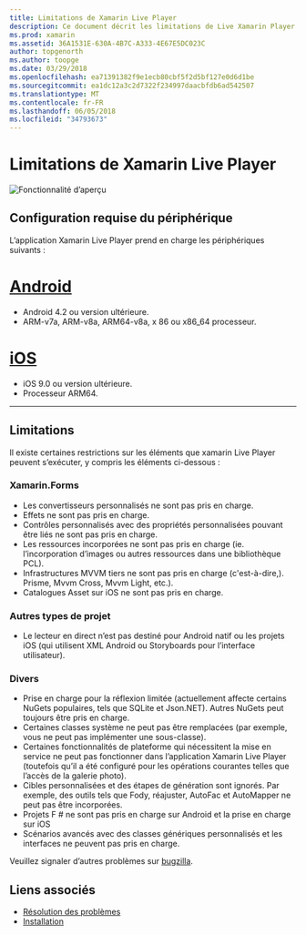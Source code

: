 ```yaml
---
title: Limitations de Xamarin Live Player
description: Ce document décrit les limitations de Live Xamarin Player. Elle traite des exigences de dispositif, les fonctionnalités qu’il fonctionne avec les types de projets et d’autres rubriques divers.
ms.prod: xamarin
ms.assetid: 36A1531E-630A-4B7C-A333-4E67E5DC023C
author: topgenorth
ms.author: toopge
ms.date: 03/29/2018
ms.openlocfilehash: ea71391382f9e1ecb80cbf5f2d5bf127e0d6d1be
ms.sourcegitcommit: ea1dc12a3c2d7322f234997daacbfdb6ad542507
ms.translationtype: MT
ms.contentlocale: fr-FR
ms.lasthandoff: 06/05/2018
ms.locfileid: "34793673"
---
```

# <a name="limitations-of-xamarin-live-player"></a>Limitations de Xamarin Live Player

![Fonctionnalité d’aperçu](~/media/shared/preview.png)

## <a name="device-requirements"></a>Configuration requise du périphérique
L’application Xamarin Live Player prend en charge les périphériques suivants :

# <a name="androidtabandroid"></a>[Android](#tab/android)

- Android 4.2 ou version ultérieure.
- ARM-v7a, ARM-v8a, ARM64-v8a, x 86 ou x86_64 processeur.

# <a name="iostabios"></a>[iOS](#tab/ios)

- iOS 9.0 ou version ultérieure.
- Processeur ARM64.

-----

## <a name="limitations"></a>Limitations

Il existe certaines restrictions sur les éléments que xamarin Live Player peuvent s’exécuter, y compris les éléments ci-dessous :

### <a name="xamarinforms"></a>Xamarin.Forms

- Les convertisseurs personnalisés ne sont pas pris en charge.
- Effets ne sont pas pris en charge.
- Contrôles personnalisés avec des propriétés personnalisées pouvant être liés ne sont pas pris en charge.
- Les ressources incorporées ne sont pas pris en charge (ie. l’incorporation d’images ou autres ressources dans une bibliothèque PCL).
- Infrastructures MVVM tiers ne sont pas pris en charge (c'est-à-dire,). Prisme, Mvvm Cross, Mvvm Light, etc.).
- Catalogues Asset sur iOS ne sont pas pris en charge.

### <a name="other-project-types"></a>Autres types de projet

- Le lecteur en direct n’est pas destiné pour Android natif ou les projets iOS (qui utilisent XML Android ou Storyboards pour l’interface utilisateur).

### <a name="misc"></a>Divers

- Prise en charge pour la réflexion limitée (actuellement affecte certains NuGets populaires, tels que SQLite et Json.NET). Autres NuGets peut toujours être pris en charge.
- Certaines classes système ne peut pas être remplacées (par exemple, vous ne peut pas implémenter une sous-classe).
- Certaines fonctionnalités de plateforme qui nécessitent la mise en service ne peut pas fonctionner dans l’application Xamarin Live Player (toutefois qu’il a été configuré pour les opérations courantes telles que l’accès de la galerie photo).
- Cibles personnalisées et des étapes de génération sont ignorés. Par exemple, des outils tels que Fody, réajuster, AutoFac et AutoMapper ne peut pas être incorporées.
- Projets F # ne sont pas pris en charge sur Android et la prise en charge sur iOS
- Scénarios avancés avec des classes génériques personnalisés et les interfaces ne peuvent pas pris en charge.

Veuillez signaler d’autres problèmes sur [bugzilla](https://aka.ms/live-player-report-issue).

## <a name="related-links"></a>Liens associés

- [Résolution des problèmes](~/tools/live-player/troubleshooting.md)
- [Installation](~/tools/live-player/install.md)
